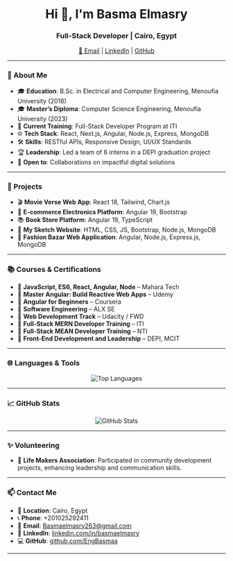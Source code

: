 <h1 align="center">Hi 👋, I'm Basma Elmasry</h1>
<h3 align="center">Full-Stack Developer | Cairo, Egypt</h3>

<p align="center">
  <a href="mailto:Basmaelmasry263@gmail.com">📧 Email</a> |
  <a href="https://www.linkedin.com/in/basmaelmasry">LinkedIn</a> |
  <a href="https://github.com/EngBasmaa">GitHub</a>
</p>

---

### 💫 About Me

- 🎓 **Education**: B.Sc. in Electrical and Computer Engineering, Menoufia University (2018)  
- 🎓 **Master’s Diploma**: Computer Science Engineering, Menoufia University (2023)  
- 💼 **Current Training**: Full-Stack Developer Program at ITI  
- 🌐 **Tech Stack**: React, Next.js, Angular, Node.js, Express, MongoDB  
- 🛠️ **Skills**: RESTful APIs, Responsive Design, UI/UX Standards  
- 🏆 **Leadership**: Led a team of 6 interns in a DEPI graduation project  
- 🤝 **Open to**: Collaborations on impactful digital solutions  

---

### 🚀 Projects

- 🎬 **Movie Verse Web App**: React 18, Tailwind, Chart.js  
- 🛒 **E-commerce Electronics Platform**: Angular 19, Bootstrap  
- 📚 **Book Store Platform**: Angular 19, TypeScript  
- 🎨 **My Sketch Website**: HTML, CSS, JS, Bootstrap, Node.js, MongoDB  
- 👗 **Fashion Bazar Web Application**: Angular, Node.js, Express.js, MongoDB  

---

### 📚 Courses & Certifications

- 📘 **JavaScript, ES6, React, Angular, Node** – Mahara Tech  
- 📘 **Master Angular: Build Reactive Web Apps** – Udemy  
- 📘 **Angular for Beginners** – Coursera  
- 📘 **Software Engineering** – ALX SE  
- 📘 **Web Development Track** – Udacity / FWD  
- 🏅 **Full-Stack MERN Developer Training** – ITI  
- 🏅 **Full-Stack MEAN Developer Training** – NTI  
- 🏅 **Front-End Development and Leadership** – DEPI, MCIT  

---

### 🌐 Languages & Tools

<p align="center">
  <img src="https://github-readme-stats.vercel.app/api/top-langs/?username=EngBasmaa&layout=compact&theme=radical" alt="Top Languages" />
</p>

---

### 📈 GitHub Stats

<p align="center">
  <img src="https://github-readme-stats.vercel.app/api?username=EngBasmaa&show_icons=true&theme=radical" alt="GitHub Stats" />
</p>

---

### ✨ Volunteering

- 🤝 **Life Makers Association**: Participated in community development projects, enhancing leadership and communication skills.

---

### 📫 Contact Me

- 📍 **Location**: Cairo, Egypt  
- 📞 **Phone**: +201025292411  
- 📧 **Email**: Basmaelmasry263@gmail.com  
- 💼 **LinkedIn**: [linkedin.com/in/basmaelmasry](https://www.linkedin.com/in/basmaelmasry)  
- 💻 **GitHub**: [github.com/EngBasmaa](https://github.com/EngBasmaa)

---
